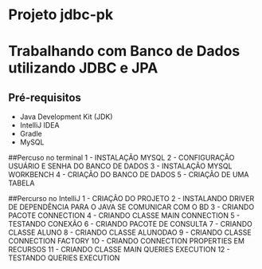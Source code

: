 # Projeto jdbc-pk
# Trabalhando com Banco de Dados utilizando JDBC e JPA

## Pré-requisitos 
- Java Development Kit (JDK) 
- IntelliJ IDEA 
- Gradle 
- MySQL 

##Percuso no terminal
1 - INSTALAÇÃO MYSQL 
2 - CONFIGURAÇÃO USUÁRIO E SENHA DO BANCO DE DADOS
3 - INSTALAÇÃO MYSQL WORKBENCH 
4 - CRIAÇÃO DO BANCO DE DADOS
5 - CRIAÇÃO DE UMA TABELA 

##Percurso no IntelliJ
1 - CRIAÇÃO DO PROJETO
2 - INSTALANDO DRIVER DE DEPENDÊNCIA PARA O JAVA SE COMUNICAR COM O BD
3 - CRIANDO PACOTE CONNECTION
4 - CRIANDO CLASSE MAIN CONNECTION
5 - TESTANDO CONEXÃO
6 - CRIANDO PACOTE DE CONSULTA
7 - CRIANDO CLASSE ALUNO
8 - CRIANDO CLASSE ALUNODAO
9 - CRIANDO CLASSE CONNECTION FACTORY
1O - CRIANDO CONNECTION PROPERTIES EM RECURSOS
11 - CRIANDO CLASSE MAIN QUERIES EXECUTION 
12 - TESTANDO QUERIES EXECUTION
